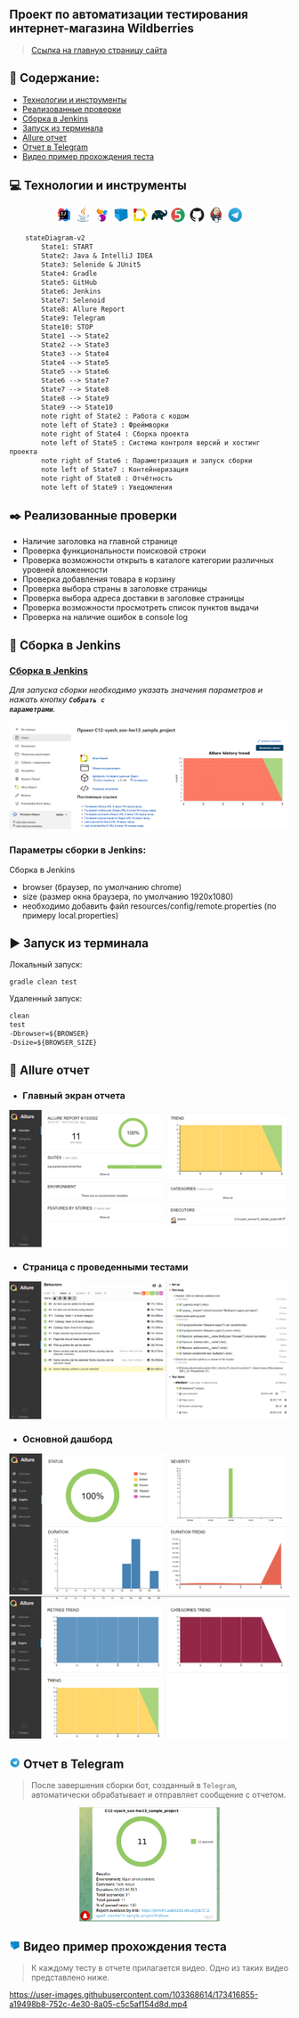 ## Проект по автоматизации тестирования интернет-магазина Wildberries
> <a target="_blank" href="https://www.wildberries.ru/">Ссылка на главную страницу сайта</a>

## :page_facing_up: Содержание:
- <a href="#computer-технологии-и-инструменты">Технологии и инструменты</a>
- <a href="#black_nib-реализованные-проверки">Реализованные проверки</a>
- <a href="#electric_plug-сборка-в-jenkins">Сборка в Jenkins</a>
- <a href="#arrow_forward-запуск-из-терминала">Запуск из терминала</a>
- <a href="#open_book-allure-отчет">Allure отчет</a>
- <a href="#-отчет-в-telegram">Отчет в Telegram</a>
- <a href="#-видео-пример-прохождения-теста">Видео пример прохождения теста</a>

## :computer: Технологии и инструменты
<p align="center">
<img width="6%" title="IntelliJ IDEA" src="images/logo/Intelij_IDEA.svg">
<img width="6%" title="Java" src="images/logo/Java.svg">
<img width="6%" title="Selenide" src="images/logo/Selenide.svg">
<img width="6%" title="Selenoid" src="images/logo/Selenoid.svg">
<img width="6%" title="Allure Report" src="images/logo/Allure_Report.svg">
<img width="6%" title="Gradle" src="images/logo/Gradle.svg">
<img width="6%" title="JUnit5" src="images/logo/JUnit5.svg">
<img width="6%" title="GitHub" src="images/logo/GitHub.svg">
<img width="6%" title="Jenkins" src="images/logo/Jenkins.svg">
<img width="6%" title="Telegram" src="images/logo/Telegram.svg">
</p>

```mermaid        
    stateDiagram-v2
        State1: START
        State2: Java & IntelliJ IDEA
        State3: Selenide & JUnit5
        State4: Gradle
        State5: GitHub
        State6: Jenkins
        State7: Selenoid
        State8: Allure Report
        State9: Telegram
        State10: STOP
        State1 --> State2
        State2 --> State3
        State3 --> State4
        State4 --> State5
        State5 --> State6
        State6 --> State7
        State7 --> State8
        State8 --> State9
        State9 --> State10
        note right of State2 : Работа с кодом
        note left of State3 : Фреймворки
        note right of State4 : Сборка проекта
        note left of State5 : Система контроля версий и хостинг проекта
        note right of State6 : Параметризация и запуск сборки
        note left of State7 : Контейнеризация
        note right of State8 : Отчётность
        note left of State9 : Уведомления
```

## :black_nib: Реализованные проверки
- Наличие заголовка на главной странице
- Проверка функциональности поисковой строки
- Проверка возможности открыть в каталоге категории различных уровней вложенности
- Проверка добавления товара в корзину
- Проверка выбора страны в заголовке страницы
- Проверка выбора адреса доставки в заголовке страницы
- Проверка возможности просмотреть список пунктов выдачи
- Проверка на наличие ошибок в console log

## :electric_plug: Сборка в Jenkins
### <a target="_blank" href="https://www.wildberries.ru/">Сборка в Jenkins</a>
*Для запуска сборки необходимо указать значения параметров и нажать кнопку <code><strong>*Собрать с параметрами*</strong></code>.*
<p align="center">
<img title="Jenkins Dashboard" src="images/screenshots/Jenkins.png">
</p>

### Параметры сборки в Jenkins:
Сборка в Jenkins
- browser (браузер, по умолчанию chrome)
- size (размер окна браузера, по умолчанию 1920x1080)
- необходимо добавить файл resources/config/remote.properties (по примеру local.properties)

## :arrow_forward: Запуск из терминала
Локальный запуск:
```
gradle clean test
```

Удаленный запуск:
```
clean
test
-Dbrowser=${BROWSER}
-Dsize=${BROWSER_SIZE}
```

## :open_book: Allure отчет
- ### Главный экран отчета
<p align="center">
<img title="Allure Overview Dashboard" src="images/screenshots/allure_overview.png">
</p>

- ### Страница с проведенными тестами
<p align="center">
<img title="Allure Test Page" src="images/screenshots/allure_behaviors.png">
</p>

- ### Основной дашборд
<p align="center">
<img src="images/screenshots/allure_overview_dashboard01.png">
<img src="images/screenshots/allure_overview_dashboard02.png">
</p>

## <img width="4%" title="Telegram" src="images/logo/Telegram.svg"> Отчет в Telegram

> После завершения сборки бот, созданный в <code>Telegram</code>, автоматически обрабатывает и отправляет сообщение с отчетом.
<p align="center">
<img title="Telegram notification message" src="images/screenshots/telegram_notifications.png" width="50%">
</p>

## <img width="4%" title="Selenoid" src="images/logo/Selenoid.svg"> Видео пример прохождения теста
> К каждому тесту в отчете прилагается видео. Одно из таких видео представлено ниже.
>
https://user-images.githubusercontent.com/103368614/173416855-a19498b8-752c-4e30-8a05-c5c5af154d8d.mp4
